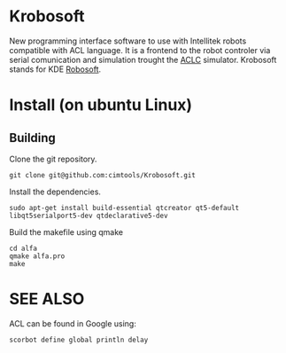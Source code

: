 # Krobosoft

New programming interface software to use with Intellitek robots compatible with ACL language.
It is a frontend to the robot controler via serial comunication and simulation trought the
[ACLC](https://github.com/cimtools/aclc) simulator.
Krobosoft stands for KDE [Robosoft](https://github.com/cimtools/robosoft).

# Install (on ubuntu Linux)

## Building

Clone the git repository.

    git clone git@github.com:cimtools/Krobosoft.git
    
Install the dependencies.

    sudo apt-get install build-essential qtcreator qt5-default libqt5serialport5-dev qtdeclarative5-dev

Build the makefile using qmake

    cd alfa
    qmake alfa.pro
    make

# SEE ALSO

ACL can be found in Google using:

    scorbot define global println delay
